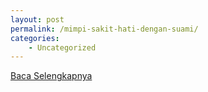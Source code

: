 ```yaml
---
layout: post
permalink: /mimpi-sakit-hati-dengan-suami/
categories:
    - Uncategorized
---
```


[Baca Selengkapnya](/04)